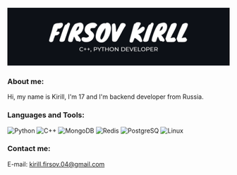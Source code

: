 ![Header](https://github.com/Fizic/Fizic/blob/main/assets/Firsov%20Kirill.png?raw=true)

### About me:
Hi, my name is Kirill, I'm 17 and I'm backend developer from Russia.


### Languages and Tools:
![Python](https://img.shields.io/badge/-Python-090909?style=for-the-badge&logo=Python)
![C++](https://img.shields.io/badge/-C++-090909?style=for-the-badge&logo=C%2b%2b)
![MongoDB](https://img.shields.io/badge/-MongoDB-090909?style=for-the-badge&logo=MongoDB)
![Redis](https://img.shields.io/badge/-Redis-090909?style=for-the-badge&logo=Redis)
![PostgreSQ](https://img.shields.io/badge/-PostgreSQL-090909?style=for-the-badge&logo=PostgreSQL)
![Linux](https://img.shields.io/badge/-Linux-090909?style=for-the-badge&logo=Linux)

### Contact me:
E-mail: kirill.firsov.04@gmail.com
